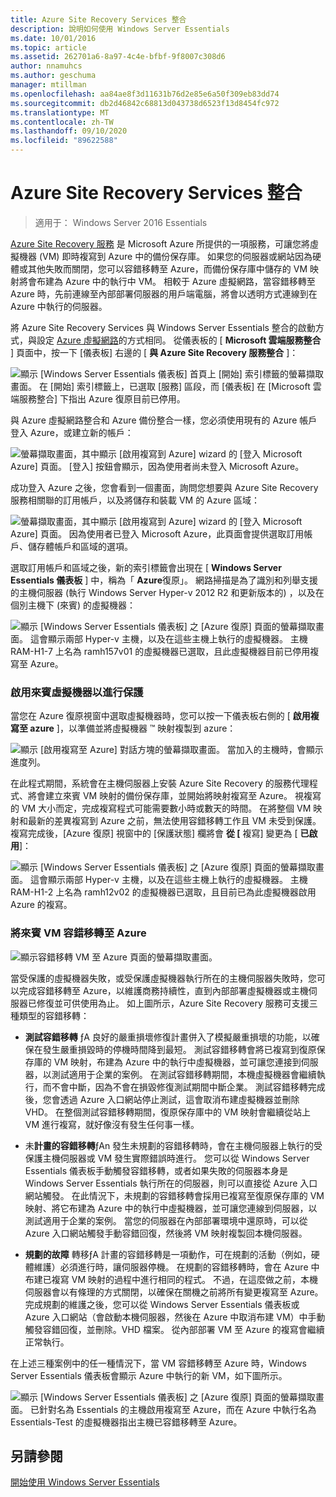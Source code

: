 ```yaml
---
title: Azure Site Recovery Services 整合
description: 說明如何使用 Windows Server Essentials
ms.date: 10/01/2016
ms.topic: article
ms.assetid: 262701a6-8a97-4c4e-bfbf-9f8007c308d6
author: nnamuhcs
ms.author: geschuma
manager: mtillman
ms.openlocfilehash: aa84ae8f3d11631b76d2e85e6a50f309eb83dd74
ms.sourcegitcommit: db2d46842c68813d043738d6523f13d8454fc972
ms.translationtype: MT
ms.contentlocale: zh-TW
ms.lasthandoff: 09/10/2020
ms.locfileid: "89622588"
---
```

# <a name="azure-site-recovery-services-integration"></a>Azure Site Recovery Services 整合

>適用于： Windows Server 2016 Essentials

[Azure Site Recovery 服務](/azure/site-recovery/) 是 Microsoft Azure 所提供的一項服務，可讓您將虛擬機器 (VM) 即時複寫到 Azure 中的備份保存庫。 如果您的伺服器或網站因為硬體或其他失敗而關閉，您可以容錯移轉至 Azure，而備份保存庫中儲存的 VM 映射將會布建為 Azure 中的執行中 VM。 相較于 Azure 虛擬網路，當容錯移轉至 Azure 時，先前連線至內部部署伺服器的用戶端電腦，將會以透明方式連線到在 Azure 中執行的伺服器。

將 Azure Site Recovery Services 與 Windows Server Essentials 整合的啟動方式，與設定 [Azure 虛擬網路](azure-virtual-network-integration.md)的方式相同。 從儀表板的 [ **Microsoft 雲端服務整合** ] 頁面中，按一下 [儀表板] 右邊的 [ **與 Azure Site Recovery 服務整合** ]：

![顯示 [Windows Server Essentials 儀表板] 首頁上 [開始] 索引標籤的螢幕擷取畫面。 在 [開始] 索引標籤上，已選取 [服務] 區段，而 [儀表板] 在 [Microsoft 雲端服務整合] 下指出 Azure 復原目前已停用。](media/azure-site-recovery-1.PNG)

與 Azure 虛擬網路整合和 Azure 備份整合一樣，您必須使用現有的 Azure 帳戶登入 Azure，或建立新的帳戶：

![螢幕擷取畫面，其中顯示 [啟用複寫到 Azure] wizard 的 [登入 Microsoft Azure] 頁面。 [登入] 按鈕會顯示，因為使用者尚未登入 Microsoft Azure。](media/azure-site-recovery-2.PNG)

成功登入 Azure 之後，您會看到一個畫面，詢問您想要與 Azure Site Recovery 服務相關聯的訂用帳戶，以及將儲存和裝載 VM 的 Azure 區域：

![螢幕擷取畫面，其中顯示 [啟用複寫到 Azure] wizard 的 [登入 Microsoft Azure] 頁面。 因為使用者已登入 Microsoft Azure，此頁面會提供選取訂用帳戶、儲存體帳戶和區域的選項。](media/azure-site-recovery-3.PNG)

選取訂用帳戶和區域之後，新的索引標籤會出現在 [ **Windows Server Essentials 儀表板** ] 中，稱為「 **Azure**復原」。 網路掃描是為了識別和列舉支援的主機伺服器 (執行 Windows Server Hyper-v 2012 R2 和更新版本的) ，以及在個別主機下 (來賓) 的虛擬機器：

![顯示 [Windows Server Essentials 儀表板] 之 [Azure 復原] 頁面的螢幕擷取畫面。 這會顯示兩部 Hyper-v 主機，以及在這些主機上執行的虛擬機器。 主機 RAM-H1-7 上名為 ramh157v01 的虛擬機器已選取，且此虛擬機器目前已停用複寫至 Azure。](media/azure-site-recovery-4.PNG)

### <a name="enabling-guest-virtual-machines-for-protection"></a>啟用來賓虛擬機器以進行保護

當您在 Azure 復原視窗中選取虛擬機器時，您可以按一下儀表板右側的 [ **啟用複寫至 azure** ]，以準備並將虛擬機器 &trade; 映射複製到 azure：

![顯示 [啟用複寫至 Azure] 對話方塊的螢幕擷取畫面。 當加入的主機時，會顯示進度列。](media/azure-site-recovery-5.PNG)

在此程式期間，系統會在主機伺服器上安裝 Azure Site Recovery 的服務代理程式、將會建立來賓 VM 映射的備份保存庫，並開始將映射複寫至 Azure。 視複寫的 VM 大小而定，完成複寫程式可能需要數小時或數天的時間。 在將整個 VM 映射和最新的差異複寫到 Azure 之前，無法使用容錯移轉工作且 VM 未受到保護。 複寫完成後，[Azure 復原] 視窗中的 [保護狀態] 欄將會 **從 [** 複寫] 變更為 [ **已啟用**]：

![顯示 [Windows Server Essentials 儀表板] 之 [Azure 復原] 頁面的螢幕擷取畫面。 這會顯示兩部 Hyper-v 主機，以及在這些主機上執行的虛擬機器。 主機 RAM-H1-2 上名為 ramh12v02 的虛擬機器已選取，且目前已為此虛擬機器啟用 Azure 的複寫。](media/azure-site-recovery-6.PNG)

### <a name="failover-of-a-guest-vm-to-azure"></a>將來賓 VM 容錯移轉至 Azure

![顯示容錯移轉 VM 至 Azure 頁面的螢幕擷取畫面。](media/azure-site-recovery-7.PNG)

當受保護的虛擬機器失敗，或受保護虛擬機器執行所在的主機伺服器失敗時，您可以完成容錯移轉至 Azure，以維護商務持續性，直到內部部署虛擬機器或主機伺服器已修復並可供使用為止。 如上圖所示，Azure Site Recovery 服務可支援三種類型的容錯移轉：

-   **測試容錯移轉** ƒA 良好的嚴重損壞修復計畫併入了模擬嚴重損壞的功能，以確保在發生嚴重損毀時的停機時間降到最短。 測試容錯移轉會將已複寫到復原保存庫的 VM 映射，布建為 Azure 中的執行中虛擬機器，並可讓您連接到伺服器，以測試適用于企業的案例。 在測試容錯移轉期間，本機虛擬機器會繼續執行，而不會中斷，因為不會在損毀修復測試期間中斷企業。 測試容錯移轉完成後，您會透過 Azure 入口網站停止測試，這會取消布建虛擬機器並刪除 VHD。 在整個測試容錯移轉期間，復原保存庫中的 VM 映射會繼續從站上 VM 進行複寫，就好像沒有發生任何事一樣。

-   未**計畫的容錯移轉**ƒAn 發生未規劃的容錯移轉時，會在主機伺服器上執行的受保護主機伺服器或 VM 發生實際錯誤時進行。 您可以從 Windows Server Essentials 儀表板手動觸發容錯移轉，或者如果失敗的伺服器本身是 Windows Server Essentials 執行所在的伺服器，則可以直接從 Azure 入口網站觸發。 在此情況下，未規劃的容錯移轉會採用已複寫至復原保存庫的 VM 映射、將它布建為 Azure 中的執行中虛擬機器，並可讓您連線到伺服器，以測試適用于企業的案例。 當您的伺服器在內部部署環境中還原時，可以從 Azure 入口網站觸發手動容錯回復，然後將 VM 映射複製回本機伺服器。

-   **規劃的故障** 轉移ƒA 計畫的容錯移轉是一項動作，可在規劃的活動（例如，硬體維護）必須進行時，讓伺服器停機。 在規劃的容錯移轉時，會在 Azure 中布建已複寫 VM 映射的過程中進行相同的程式。 不過，在這麼做之前，本機伺服器會以有條理的方式關閉，以確保在關機之前將所有變更複寫至 Azure。 完成規劃的維護之後，您可以從 Windows Server Essentials 儀表板或 Azure 入口網站（會啟動本機伺服器，然後在 Azure 中取消布建 VM）中手動觸發容錯回復，並刪除。VHD 檔案。 從內部部署 VM 至 Azure 的複寫會繼續正常執行。

在上述三種案例中的任一種情況下，當 VM 容錯移轉至 Azure 時，Windows Server Essentials 儀表板會顯示 Azure 中執行的新 VM，如下圖所示。

![顯示 [Windows Server Essentials 儀表板] 之 [Azure 復原] 頁面的螢幕擷取畫面。 已針對名為 Essentials 的主機啟用複寫至 Azure，而在 Azure 中執行名為 Essentials-Test 的虛擬機器指出主機已容錯移轉至 Azure。](media/azure-site-recovery-8.PNG)

<a name="see-also"></a>另請參閱
--------
[開始使用 Windows Server Essentials](get-started.md)